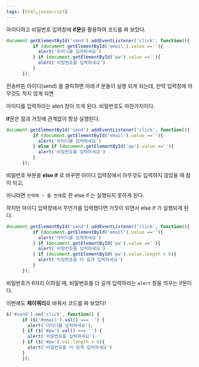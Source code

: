 ```yaml
---
tags: [html,javascript]
---
```

아이디하고 비밀번호 입력창에 **if문**을 활용하여 코드를 짜 보았다.

```jsx
document.getElementById('send').addEventListener('click', function(){
          if (document.getElementById('email').value ==''){
            alert('아이디를 입력하세요')
          } if (document.getElementById('pw').value ==''){
            alert('비밀번호를 입력하세요')
          }
      });
```

전송버튼 아이디(send) 를 클릭하면 아래 if 문들이 실행 되게 되는데, 만약 입력창에 아무것도 적지 않게 되면

아이디를 입력하라는 alert 창이 뜨게 된다. 비밀번호도 마찬가지이다.

**if**문은 참과 거짓에 관계없이 항상 실행된다.

```jsx
document.getElementById('send').addEventListener('click', function(){
          if (document.getElementById('email').value ==''){
            alert('아이디를 입력하세요')
          } else if (document.getElementById('pw').value ==''){
            alert('비밀번호를 입력하세요')
          }
      });
```

비밀번호 부분을 **else if** 로 바꾸면 아이디 입력창에서 아무것도 입력하지 않았을 때 참이 되고,

아니라면 `만약에 ~ 를 전제`로 한 else if 는 실행되지 못하게 된다.

하지만 아이디 입력창에서 무언가를 입력했다면 거짓이 되면서 else if 가 실행되게 된다.

```jsx
document.getElementById('send').addEventListener('click', function(){
          if (document.getElementById('email').value ==''){
            alert('아이디를 입력하세요')
          } if (document.getElementById('pw').value ==''){
            alert('비밀번호를 입력하세요')
          } if (document.getElementById('pw').value.length < 6){
            alert('비밀번호를 더 길게 입력하세요')
          }
      });
```

비밀번호가 6자리 이하일 때, 비밀번호를 더 길게 입력하라는 `alert` 창을 띄우는 if문이다.

이번에도 **제이쿼리**로 바꿔서 코드를 짜 보았다!

```jsx
$('#send').on('click', function() {
      if ($('#email').val() === '') {
        alert('아이디를 입력하세요');
      } if ($('#pw').val() === '') {
        alert('비밀번호를 입력하세요')
      } if ($('#pw').val.length < 6){
        alert('비밀번호를 더 길게 입력하세요')
      }
      });
```
